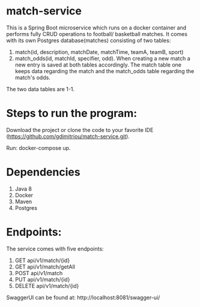 # match-service
This is a Spring Boot microservice which runs on a docker container 
and performs fully CRUD operations to football/ basketball matches.
It comes with its own Postgres database(matches) consisting of two tables:
1. match(id, description, matchDate, matchTime, teamA, teamB, sport) 
2. match_odds(id, matchId, specifier, odd).
When creating a new match a new entry is saved at both tables accordingly. 
The match table one keeps data regarding the match and the match_odds table regarding the match's odds.

The two data tables are 1-1.

# Steps to run the program:
Download the project or clone the code to your favorite IDE (https://github.com/gdimitriou/match-service.git). 

Run: docker-compose up.

# Dependencies
1. Java 8
2. Docker
3. Maven
4. Postgres

# Endpoints:
The service comes with five endpoints:
1. GET api/v1/match/{id}
2. GET api/v1/match/getAll
3. POST api/v1/match
4. PUT api/v1/match/{id}
5. DELETE api/v1/match/{id}

SwaggerUI can be found at: http://localhost:8081/swagger-ui/

